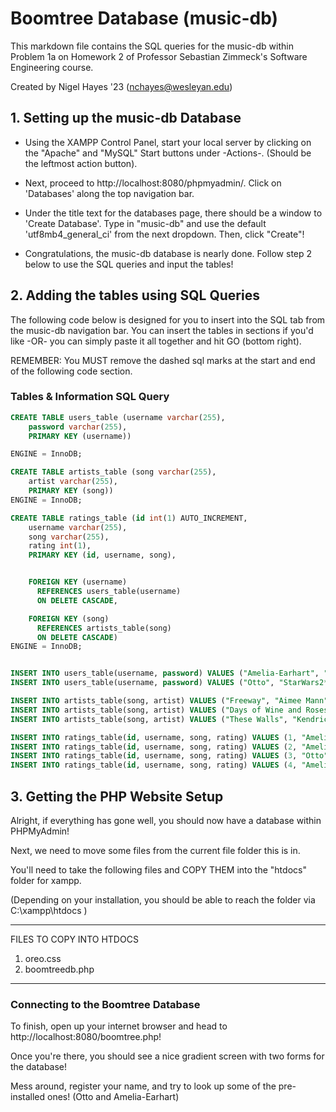 # Boomtree Database (music-db)
This markdown file contains the SQL queries for the music-db within Problem 1a on Homework 2 of Professor Sebastian Zimmeck's
Software Engineering course.

Created by Nigel Hayes '23 (nchayes@wesleyan.edu)

## 1. Setting up the music-db Database

- Using the XAMPP Control Panel, start your local server by clicking on
the "Apache" and "MySQL" Start buttons under -Actions-. (Should be the leftmost action button).

- Next, proceed to http://localhost:8080/phpmyadmin/. Click on 'Databases' along the top navigation bar.

- Under the title text for the databases page, there should be a window to 'Create Database'.
Type in "music-db" and use the default 'utf8mb4_general_ci' from the next dropdown.
Then, click "Create"!

- Congratulations, the music-db database is nearly done. Follow step 2 below to use the SQL queries and input the tables!


## 2. Adding the tables using SQL Queries

The following code below is designed for you to insert into the SQL tab from the music-db navigation bar.
You can insert the tables in sections if you'd like -OR- you can simply paste it all together and hit GO (bottom right).

REMEMBER: You MUST remove the dashed sql marks at the start and end of the following code section.

### Tables & Information SQL Query
```sql
CREATE TABLE users_table (username varchar(255), 
    password varchar(255), 
    PRIMARY KEY (username))

ENGINE = InnoDB;

CREATE TABLE artists_table (song varchar(255),
    artist varchar(255),
    PRIMARY KEY (song))
ENGINE = InnoDB;

CREATE TABLE ratings_table (id int(1) AUTO_INCREMENT,
    username varchar(255),
    song varchar(255),
    rating int(1),
    PRIMARY KEY (id, username, song),


    FOREIGN KEY (username)
      REFERENCES users_table(username)
      ON DELETE CASCADE,

    FOREIGN KEY (song)
      REFERENCES artists_table(song)
      ON DELETE CASCADE)
ENGINE = InnoDB;


INSERT INTO users_table(username, password) VALUES ("Amelia-Earhart", "Youaom139&yu7");
INSERT INTO users_table(username, password) VALUES ("Otto", "StarWars2*");

INSERT INTO artists_table(song, artist) VALUES ("Freeway", "Aimee Mann");
INSERT INTO artists_table(song, artist) VALUES ("Days of Wine and Roses", "Bill Evans");
INSERT INTO artists_table(song, artist) VALUES ("These Walls", "Kendrick Lamar");

INSERT INTO ratings_table(id, username, song, rating) VALUES (1, "Amelia-Earhart", "Freeway", 3);
INSERT INTO ratings_table(id, username, song, rating) VALUES (2, "Amelia-Earhart", "Days of Wine and Roses", 4);
INSERT INTO ratings_table(id, username, song, rating) VALUES (3, "Otto", "Days of Wine and Roses", 5);
INSERT INTO ratings_table(id, username, song, rating) VALUES (4, "Amelia-Earhart", "These Walls", 4);
```

## 3. Getting the PHP Website Setup
Alright, if everything has gone well, you should now have a database within PHPMyAdmin!

Next, we need to move some files from the current file folder this is in.

You'll need to take the following files and COPY THEM into the "htdocs" folder for xampp.

(Depending on your installation, you should be able to reach the folder via C:\xampp\htdocs )

------------------------------------
FILES TO COPY INTO HTDOCS
1. oreo.css
2. boomtreedb.php
------------------------------------

### Connecting to the Boomtree Database

To finish, open up your internet browser and head to http://localhost:8080/boomtree.php!

Once you're there, you should see a nice gradient screen with two forms for the database!

Mess around, register your name, and try to look up some of the pre-installed ones! (Otto and Amelia-Earhart)



